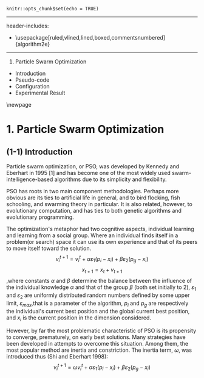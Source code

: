 ```{r setup, include=FALSE}
knitr::opts_chunk$set(echo = TRUE)
```

---
header-includes:
  - \usepackage[ruled,vlined,lined,boxed,commentsnumbered]{algorithm2e}
---

1. Particle Swarm Optimization
  + Introduction
  + Pseudo-code
  + Configuration
  + Experimental Result
  
  \newpage

# 1. Particle Swarm Optimization
## (1-1) Introduction
Particle swarm optimization, or PSO, was developed by Kennedy and Eberhart in 1995 $[1]$ and has become one of the most widely used swarm-intelligence-based algorithms due to its simplicity and flexibility.

PSO has roots in two main component methodologies. Perhaps more obvious are its ties to artificial life in general, and to bird flocking, fish schooling, and swarming theory in particular. It is also related, however, to evolutionary computation, and has ties to both genetic
algorithms and evolutionary programming.

The optimization's metaphor had two cognitive aspects, individual learning and learning from a social group.
Where an individual finds itself in a problem(or search) space it can use its own experience and that of its peers to move itself toward the solution.
$$ v_{i}^{t+1} = v_{i}^{t}  +\alpha \varepsilon_{1}(p_{i} - x_{i})+\beta \varepsilon_{2}(p_{g} - x_{i}) \tag{1}$$
$$  x_{t+1} = x_{t} + v_{t+1} \tag{2}$$
,where constants $\alpha$ and $\beta$ determine the balance between the influence of the individual knowledge $\alpha$ and that of the group $\beta$ (both set initially to 2), $\varepsilon_{1}$ and $\varepsilon_{2}$ are uniformly distributed random numbers defined by some upper limit, $\varepsilon_{max}$,that is a parameter of the algorithm, $p_{i}$ and $p_{g}$ are respectively the individual's current best position and the global current best position, and $x_{i}$ is the current position in the dimension considered.

However, by far the most problematic characteristic of PSO is its propensity to converge, prematurely, on early best solutions. Many strategies have been developed in attempts to overcome this situation. Among them, the most popular method are inertia and constriction. The inertia term, $\omega$, was introduced thus (Shi and Eberhart 1998):
$$ v_{i}^{t+1} = \omega v_{i}^{t}  +\alpha \varepsilon_{1}(p_{i} - x_{i})+\beta \varepsilon_{2}(p_{g} - x_{i}) \tag{3}$$

